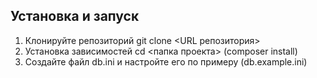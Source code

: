 ## Установка и запуск
1. Клонируйте репозиторий git clone <URL репозитория>
2. Установка зависимостей cd <папка проекта> (composer install)
3. Создайте файл db.ini и настройте его по примеру (db.example.ini)
   
